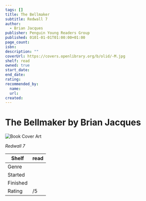 ```yaml
---
tags: []
title: The Bellmaker
subtitle: Redwall 7
author:
  - Brian Jacques
publisher: Penguin Young Readers Group
published: 0101-01-01T01:00:00+01:00
page_count:
isbn:
description: ""
coverUrl: https://covers.openlibrary.org/b/olid/-M.jpg
shelf: read
owned: true
start_date:
end_date:
rating:
recommended_by:
  name:
  url:
created:
---
```


# The Bellmaker by Brian Jacques

![Book Cover Art](https://covers.openlibrary.org/b/olid/-M.jpg)

_Redwall 7_

| Shelf | read |
| --- | --- |
| Genre |  |
| Started |  |
| Finished |  |
| Rating | /5 |

